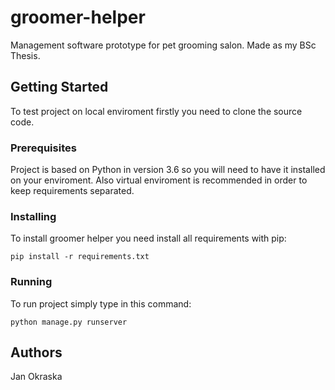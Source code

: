 # groomer-helper

Management software prototype for pet grooming salon. Made as my BSc Thesis.

## Getting Started
To test project on local enviroment firstly you need to clone the source code.

### Prerequisites

Project is based on Python in version 3.6 so you will need to have it installed on your enviroment.
Also virtual enviroment is recommended in order to keep requirements separated.

### Installing

To install groomer helper you need install all requirements with pip:

```
pip install -r requirements.txt
```
### Running

To run project simply type in this command:

```
python manage.py runserver
```

## Authors
Jan Okraska
